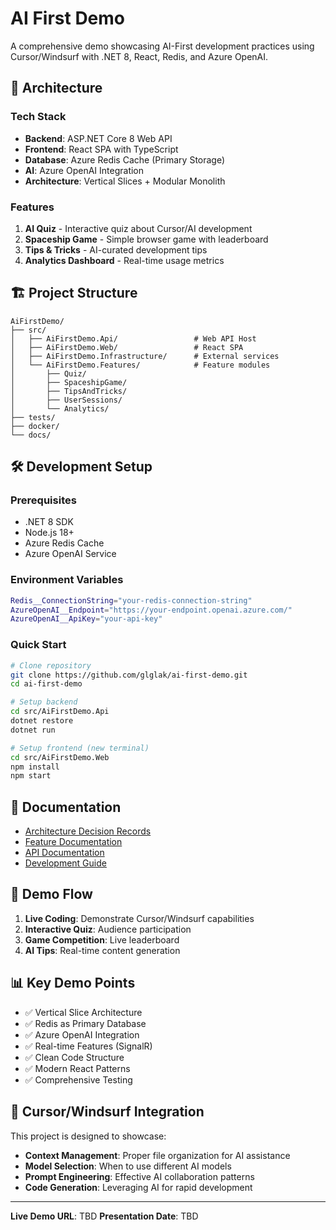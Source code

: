 # AI First Demo

A comprehensive demo showcasing AI-First development practices using Cursor/Windsurf with .NET 8, React, Redis, and Azure OpenAI.

## 🚀 Architecture

### Tech Stack
- **Backend**: ASP.NET Core 8 Web API
- **Frontend**: React SPA with TypeScript
- **Database**: Azure Redis Cache (Primary Storage)
- **AI**: Azure OpenAI Integration
- **Architecture**: Vertical Slices + Modular Monolith

### Features
1. **AI Quiz** - Interactive quiz about Cursor/AI development
2. **Spaceship Game** - Simple browser game with leaderboard
3. **Tips & Tricks** - AI-curated development tips
4. **Analytics Dashboard** - Real-time usage metrics

## 🏗️ Project Structure

```
AiFirstDemo/
├── src/
│   ├── AiFirstDemo.Api/                 # Web API Host
│   ├── AiFirstDemo.Web/                 # React SPA
│   ├── AiFirstDemo.Infrastructure/      # External services
│   └── AiFirstDemo.Features/            # Feature modules
│       ├── Quiz/
│       ├── SpaceshipGame/
│       ├── TipsAndTricks/
│       ├── UserSessions/
│       └── Analytics/
├── tests/
├── docker/
└── docs/
```

## 🛠️ Development Setup

### Prerequisites
- .NET 8 SDK
- Node.js 18+
- Azure Redis Cache
- Azure OpenAI Service

### Environment Variables
```bash
Redis__ConnectionString="your-redis-connection-string"
AzureOpenAI__Endpoint="https://your-endpoint.openai.azure.com/"
AzureOpenAI__ApiKey="your-api-key"
```

### Quick Start
```bash
# Clone repository
git clone https://github.com/glglak/ai-first-demo.git
cd ai-first-demo

# Setup backend
cd src/AiFirstDemo.Api
dotnet restore
dotnet run

# Setup frontend (new terminal)
cd src/AiFirstDemo.Web
npm install
npm start
```

## 📖 Documentation

- [Architecture Decision Records](./docs/architecture/)
- [Feature Documentation](./docs/features/)
- [API Documentation](./docs/api/)
- [Development Guide](./docs/development/)

## 🎯 Demo Flow

1. **Live Coding**: Demonstrate Cursor/Windsurf capabilities
2. **Interactive Quiz**: Audience participation
3. **Game Competition**: Live leaderboard
4. **AI Tips**: Real-time content generation

## 📊 Key Demo Points

- ✅ Vertical Slice Architecture
- ✅ Redis as Primary Database
- ✅ Azure OpenAI Integration
- ✅ Real-time Features (SignalR)
- ✅ Clean Code Structure
- ✅ Modern React Patterns
- ✅ Comprehensive Testing

## 🔧 Cursor/Windsurf Integration

This project is designed to showcase:
- **Context Management**: Proper file organization for AI assistance
- **Model Selection**: When to use different AI models
- **Prompt Engineering**: Effective AI collaboration patterns
- **Code Generation**: Leveraging AI for rapid development

---

**Live Demo URL**: TBD
**Presentation Date**: TBD